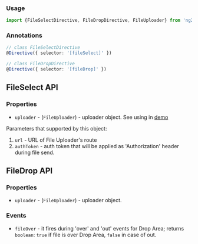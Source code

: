 ### Usage
```typescript
import {FileSelectDirective, FileDropDirective, FileUploader} from 'ng2-file-upload/file-upload';
```

### Annotations
```typescript
// class FileSelectDirective
@Directive({ selector: '[fileSelect]' })
```

```typescript
// class FileDropDirective
@Directive({ selector: '[fileDrop]' })
```

## FileSelect API

### Properties

  - `uploader` - (`FileUploader`) - uploader object. See using in [demo](https://github.com/valor-software/ng2-file-upload/blob/master/demo/components/file-upload/simple-demo.ts)

  Parameters that supported by this object:

  1. `url` - URL of File Uploader's route
  2. `authToken` - auth token that will be applied as 'Authorization' header during file send.

## FileDrop API

### Properties

  - `uploader` - (`FileUploader`) - uploader object.

### Events

  - `fileOver` - it fires during 'over' and 'out' events for Drop Area; returns `boolean`: `true` if file is over Drop Area, `false` in case of out.